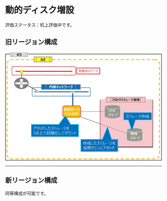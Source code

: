 # 動的ディスク増設

評価ステータス：机上評価中です。



## 旧リージョン構成

![07](images/07.jpg)

------



## 新リージョン構成

同等構成が可能です。